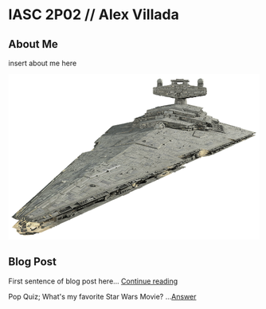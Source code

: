 # IASC 2P02 // Alex Villada

## About Me

insert about me here

![](images/StarDestroyer.png)

## Blog Post

First sentence of blog post here... [Continue reading](blog)

Pop Quiz; What's my favorite Star Wars Movie?
...[Answer](images/star-wars-episode-3-revenge-of-the-sith-poster-4[1].jpg)
